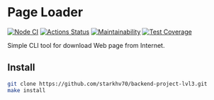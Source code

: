 # Page Loader

[![Node CI](https://github.com/starkhv70/backend-project-lvl3/workflows/Node.js%20CI/badge.svg)](https://github.com/starkhv70/backend-project-lvl3/actions)
[![Actions Status](https://github.com/starkhv70/backend-project-lvl3/workflows/hexlet-check/badge.svg)](https://github.com/starkhv70/backend-project-lvl3/actions)
[![Maintainability](https://api.codeclimate.com/v1/badges/a4b03bd4a3da2186ddae/maintainability)](https://codeclimate.com/github/starkhv70/backend-project-lvl3/maintainability)
[![Test Coverage](https://api.codeclimate.com/v1/badges/a4b03bd4a3da2186ddae/test_coverage)](https://codeclimate.com/github/starkhv70/backend-project-lvl3/test_coverage)

Simple CLI tool for download Web page from Internet.

## Install

```sh
git clone https://github.com/starkhv70/backend-project-lvl3.git
make install
```
